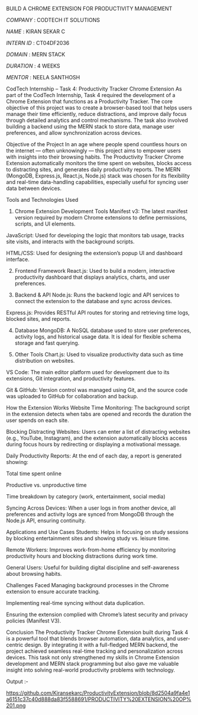 BUILD A CHROME EXTENSION FOR PRODUCTIVITY MANAGEMENT

*COMPANY* : CODTECH IT SOLUTIONS

*NAME* : KIRAN SEKAR C

*INTERN ID* : CT04DF2036

*DOMAIN* : MERN STACK

*DURATION* : 4 WEEKS

*MENTOR* : NEELA SANTHOSH

CodTech Internship – Task 4: Productivity Tracker Chrome Extension
As part of the CodTech Internship, Task 4 required the development of a Chrome Extension that functions as a Productivity Tracker. The core objective of this project was to create a browser-based tool that helps users manage their time efficiently, reduce distractions, and improve daily focus through detailed analytics and control mechanisms. The task also involved building a backend using the MERN stack to store data, manage user preferences, and allow synchronization across devices.

Objective of the Project
In an age where people spend countless hours on the internet — often unknowingly — this project aims to empower users with insights into their browsing habits. The Productivity Tracker Chrome Extension automatically monitors the time spent on websites, blocks access to distracting sites, and generates daily productivity reports. The MERN (MongoDB, Express.js, React.js, Node.js) stack was chosen for its flexibility and real-time data-handling capabilities, especially useful for syncing user data between devices.

Tools and Technologies Used
1. Chrome Extension Development Tools
Manifest v3: The latest manifest version required by modern Chrome extensions to define permissions, scripts, and UI elements.

JavaScript: Used for developing the logic that monitors tab usage, tracks site visits, and interacts with the background scripts.

HTML/CSS: Used for designing the extension’s popup UI and dashboard interface.

2. Frontend Framework
React.js: Used to build a modern, interactive productivity dashboard that displays analytics, charts, and user preferences.

3. Backend & API
Node.js: Runs the backend logic and API services to connect the extension to the database and sync across devices.

Express.js: Provides RESTful API routes for storing and retrieving time logs, blocked sites, and reports.

4. Database
MongoDB: A NoSQL database used to store user preferences, activity logs, and historical usage data. It is ideal for flexible schema storage and fast querying.

5. Other Tools
Chart.js: Used to visualize productivity data such as time distribution on websites.

VS Code: The main editor platform used for development due to its extensions, Git integration, and productivity features.

Git & GitHub: Version control was managed using Git, and the source code was uploaded to GitHub for collaboration and backup.

How the Extension Works
Website Time Monitoring:
The background script in the extension detects when tabs are opened and records the duration the user spends on each site.

Blocking Distracting Websites:
Users can enter a list of distracting websites (e.g., YouTube, Instagram), and the extension automatically blocks access during focus hours by redirecting or displaying a motivational message.

Daily Productivity Reports:
At the end of each day, a report is generated showing:

Total time spent online

Productive vs. unproductive time

Time breakdown by category (work, entertainment, social media)

Syncing Across Devices:
When a user logs in from another device, all preferences and activity logs are synced from MongoDB through the Node.js API, ensuring continuity.

Applications and Use Cases
Students: Helps in focusing on study sessions by blocking entertainment sites and showing study vs. leisure time.

Remote Workers: Improves work-from-home efficiency by monitoring productivity hours and blocking distractions during work time.

General Users: Useful for building digital discipline and self-awareness about browsing habits.

Challenges Faced
Managing background processes in the Chrome extension to ensure accurate tracking.

Implementing real-time syncing without data duplication.

Ensuring the extension complied with Chrome’s latest security and privacy policies (Manifest V3).

Conclusion
The Productivity Tracker Chrome Extension built during Task 4 is a powerful tool that blends browser automation, data analytics, and user-centric design. By integrating it with a full-fledged MERN backend, the project achieved seamless real-time tracking and personalization across devices. This task not only strengthened my skills in Chrome Extension development and MERN stack programming but also gave me valuable insight into solving real-world productivity problems with technology.

Output :-

https://github.com/Kiransekarc/ProductivityExtension/blob/8d2504a9fa4e1a6151c37c40d888da83f5588691/PRODUCTIVITY%20EXTENSION%20OP%201.png


